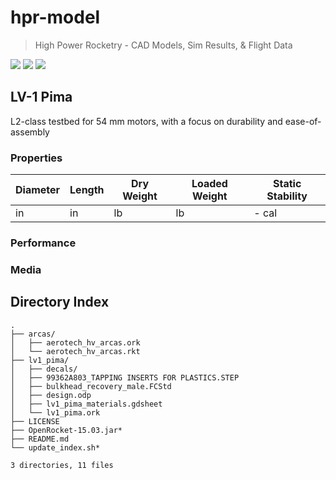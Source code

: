 # hpr-model

> High Power Rocketry - CAD Models, Sim Results, & Flight Data

![](https://img.shields.io/badge/CAD-Onshape-lightgrey.svg)
![](https://img.shields.io/github/license/rdoddanavar/hpr-model.svg)
![](https://img.shields.io/github/repo-size/rdoddanavar/hpr-model.svg)

## LV-1 Pima

L2-class testbed for 54 mm motors, with a focus on durability and ease-of-assembly

### Properties

| Diameter | Length | Dry Weight | Loaded Weight | Static Stability |
|----------|--------|------------|---------------|------------------|
| in       | in     | lb         | lb            | - cal            |

### Performance

### Media

## Directory Index

```
.
├── arcas/
│   ├── aerotech_hv_arcas.ork
│   └── aerotech_hv_arcas.rkt
├── lv1_pima/
│   ├── decals/
│   ├── 99362A803_TAPPING INSERTS FOR PLASTICS.STEP
│   ├── bulkhead_recovery_male.FCStd
│   ├── design.odp
│   ├── lv1_pima_materials.gdsheet
│   └── lv1_pima.ork
├── LICENSE
├── OpenRocket-15.03.jar*
├── README.md
└── update_index.sh*

3 directories, 11 files
```
